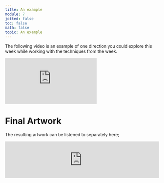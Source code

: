 ```yaml
---
title: An example
module: 7
jotted: false
toc: false
math: false
topic: An example
---
```


The following video is an example of one direction you could explore this week while working with the techniques from the week.

<div class="embed-responsive embed-responsive-16by9"><iframe class="embed-responsive-item" src="https://www.youtube.com/embed/jLny0DlogP8" frameborder="0" allow="accelerometer; autoplay; encrypted-media; gyroscope; picture-in-picture" allowfullscreen></iframe></div>

# Final Artwork

The resulting artwork can be listened to separately here;

<iframe style="border: 0; width: 100%; height: 120px;" src="https://bandcamp.com/EmbeddedPlayer/album=1498841382/size=large/bgcol=333333/linkcol=9a64ff/tracklist=false/artwork=small/track=2249323581/transparent=true/" seamless><a href="https://michaelmusick.bandcamp.com/album/examples-from-intro-to-sonic-art">Examples from Intro to Sonic Art by Michael Musick</a></iframe>
